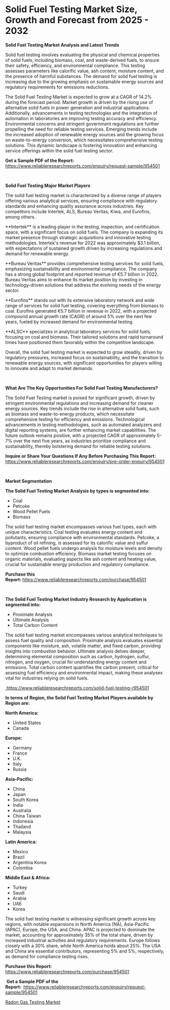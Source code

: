 <p><h1>Solid Fuel Testing Market Size, Growth and Forecast from 2025 - 2032</h1></p><p><strong>Solid Fuel Testing Market Analysis and Latest Trends</strong></p>
<p><p>Solid fuel testing involves evaluating the physical and chemical properties of solid fuels, including biomass, coal, and waste-derived fuels, to ensure their safety, efficiency, and environmental compliance. This testing assesses parameters like calorific value, ash content, moisture content, and the presence of harmful substances. The demand for solid fuel testing is increasing due to the growing emphasis on sustainable energy sources and regulatory requirements for emissions reductions.</p><p>The Solid Fuel Testing Market is expected to grow at a CAGR of 14.2% during the forecast period. Market growth is driven by the rising use of alternative solid fuels in power generation and industrial applications. Additionally, advancements in testing technologies and the integration of automation in laboratories are improving testing accuracy and efficiency. Environmental concerns and stringent government regulations are further propelling the need for reliable testing services. Emerging trends include the increased adoption of renewable energy sources and the growing focus on waste-to-energy conversion, which necessitates comprehensive testing solutions. This dynamic landscape is fostering innovation and enhancing service offerings within the solid fuel testing sector.</p></p>
<p><strong>Get a Sample PDF of the Report:&nbsp;</strong> <a href="https://www.reliableresearchreports.com/enquiry/request-sample/954501?utm_campaign=2283&utm_medium=2&utm_source=Github&utm_content=ia&utm_term=07032025&utm_id=solid-fuel-testing">https://www.reliableresearchreports.com/enquiry/request-sample/954501</a></p>
<p>&nbsp;</p>
<p><strong>Solid Fuel Testing Major Market Players</strong></p>
<p><p>The solid fuel testing market is characterized by a diverse range of players offering various analytical services, ensuring compliance with regulatory standards and enhancing quality assurance across industries. Key competitors include Intertek, ALS, Bureau Veritas, Kiwa, and Eurofins, among others.</p><p>**Intertek** is a leading player in the testing, inspection, and certification space, with a significant focus on solid fuels. The company is expanding its market presence through strategic acquisitions and innovative testing methodologies. Intertek's revenue for 2022 was approximately $3.1 billion, with expectations of sustained growth driven by increasing regulations and demand for renewable energy.</p><p>**Bureau Veritas** provides comprehensive testing services for solid fuels, emphasizing sustainability and environmental compliance. The company has a strong global footprint and reported revenue of €5.7 billion in 2022. Bureau Veritas aims to enhance its market position by investing in technology-driven solutions that address the evolving needs of the energy sector.</p><p>**Eurofins** stands out with its extensive laboratory network and wide range of services for solid fuel testing, covering everything from biomass to coal. Eurofins generated €5.7 billion in revenue in 2022, with a projected compound annual growth rate (CAGR) of around 5% over the next few years, fueled by increased demand for environmental testing.</p><p>**ALSC** specializes in analytical laboratory services for solid fuels, focusing on coal and biomass. Their tailored solutions and rapid turnaround times have positioned them favorably within the competitive landscape.</p><p>Overall, the solid fuel testing market is expected to grow steadily, driven by regulatory pressures, increased focus on sustainability, and the transition to renewable energy sources, with significant opportunities for players willing to innovate and adapt to market demands.</p></p>
<p>&nbsp;</p>
<p><strong>What Are The Key Opportunities For Solid Fuel Testing Manufacturers?</strong></p>
<p><p>The Solid Fuel Testing market is poised for significant growth, driven by stringent environmental regulations and increasing demand for cleaner energy sources. Key trends include the rise in alternative solid fuels, such as biomass and waste-to-energy products, which necessitate comprehensive testing for efficiency and emissions. Technological advancements in testing methodologies, such as automated analyzers and digital reporting systems, are further enhancing market capabilities. The future outlook remains positive, with a projected CAGR of approximately 5-7% over the next five years, as industries prioritize compliance and sustainability, thereby bolstering demand for reliable testing solutions.</p></p>
<p><strong>Inquire or Share Your Questions If Any Before Purchasing This Report:</strong> <a href="https://www.reliableresearchreports.com/enquiry/pre-order-enquiry/954501?utm_campaign=2283&utm_medium=2&utm_source=Github&utm_content=ia&utm_term=07032025&utm_id=solid-fuel-testing">https://www.reliableresearchreports.com/enquiry/pre-order-enquiry/954501</a></p>
<p>&nbsp;</p>
<p><strong>Market Segmentation</strong></p>
<p><strong>The Solid Fuel Testing Market Analysis by types is segmented into:</strong></p>
<p><ul><li>Coal</li><li>Petcoke</li><li>Wood Pellet Fuels</li><li>Biomass</li></ul></p>
<p><p>The solid fuel testing market encompasses various fuel types, each with unique characteristics. Coal testing evaluates energy content and pollutants, ensuring compliance with environmental standards. Petcoke, a byproduct of oil refining, is assessed for its calorific value and sulfur content. Wood pellet fuels undergo analysis for moisture levels and density to optimize combustion efficiency. Biomass market testing focuses on organic materials, evaluating aspects like ash content and heating value, crucial for sustainable energy production and regulatory compliance.</p></p>
<p><strong>Purchase this Report:&nbsp;</strong><a href="https://www.reliableresearchreports.com/purchase/954501?utm_campaign=2283&utm_medium=2&utm_source=Github&utm_content=ia&utm_term=07032025&utm_id=solid-fuel-testing">https://www.reliableresearchreports.com/purchase/954501</a></p>
<p>&nbsp;</p>
<p><strong>The Solid Fuel Testing Market Industry Research by Application is segmented into:</strong></p>
<p><ul><li>Proximate Analysis</li><li>Ultimate Analysis</li><li>Total Carbon Content</li></ul></p>
<p><p>The solid fuel testing market encompasses various analytical techniques to assess fuel quality and composition. Proximate analysis evaluates essential components like moisture, ash, volatile matter, and fixed carbon, providing insights into combustion behavior. Ultimate analysis delves deeper, determining elemental composition such as carbon, hydrogen, sulfur, nitrogen, and oxygen, crucial for understanding energy content and emissions. Total carbon content quantifies the carbon present, critical for assessing fuel efficiency and environmental impact, making these analyses vital for industries relying on solid fuels.</p></p>
<p><a href="https://www.reliableresearchreports.com/solid-fuel-testing-r954501?utm_campaign=2283&utm_medium=2&utm_source=Github&utm_content=ia&utm_term=07032025&utm_id=solid-fuel-testing">&nbsp;https://www.reliableresearchreports.com/solid-fuel-testing-r954501</a></p>
<p><strong>In terms of Region, the Solid Fuel Testing Market Players available by Region are:</strong></p>
<p>
    <p> <strong> North America: </strong>
        <ul>
            <li>United States</li>
            <li>Canada</li>
        </ul>
        </p> 
    <p> <strong> Europe: </strong>
        <ul>
            <li>Germany</li>
            <li>France</li>
            <li>U.K.</li>
            <li>Italy</li>
            <li>Russia</li>
        </ul>
        </p> 
    <p> <strong> Asia-Pacific: </strong>
        <ul>
            <li>China</li>
            <li>Japan</li>
            <li>South Korea</li>
            <li>India</li>
            <li>Australia</li>
            <li>China Taiwan</li>
            <li>Indonesia</li>
            <li>Thailand</li>
            <li>Malaysia</li>
        </ul>
        </p> 
    <p> <strong> Latin America: </strong>
        <ul>
            <li>Mexico</li>
            <li>Brazil</li>
            <li>Argentina Korea</li>
            <li>Colombia</li>
        </ul>
        </p> 
    <p> <strong> Middle East & Africa: </strong>
        <ul>
            <li>Turkey</li>
            <li>Saudi</li>
            <li>Arabia</li>
            <li>UAE</li>
            <li>Korea</li>
        </ul>
    </p>
    </p>
<p><p>The solid fuel testing market is witnessing significant growth across key regions, with notable expansions in North America (NA), Asia-Pacific (APAC), Europe, the USA, and China. APAC is projected to dominate the market, accounting for approximately 35% of the total share, driven by increased industrial activities and regulatory requirements. Europe follows closely with a 30% share, while North America holds about 25%. The USA and China are essential contributors, representing 5% and 5%, respectively, as demand for compliance testing rises.</p></p>
<p><strong>Purchase this Report: </strong><a href="https://www.reliableresearchreports.com/purchase/954501?utm_campaign=2283&utm_medium=2&utm_source=Github&utm_content=ia&utm_term=07032025&utm_id=solid-fuel-testing">https://www.reliableresearchreports.com/purchase/954501</a></p>
<p>&nbsp;<strong>Get a Sample PDF of the Report:&nbsp;&nbsp;</strong><a href="https://www.reliableresearchreports.com/enquiry/request-sample/954501?utm_campaign=2283&utm_medium=2&utm_source=Github&utm_content=ia&utm_term=07032025&utm_id=solid-fuel-testing">https://www.reliableresearchreports.com/enquiry/request-sample/954501</a></p>
<p><strong></strong></p>
<p><p><a href="https://github.com/mcfred89/Market-Research-Report-List-1/blob/main/radon-gas-testing-market.md?utm_campaign=2283&utm_medium=2&utm_source=Github&utm_content=ia&utm_term=07032025&utm_id=solid-fuel-testing">Radon Gas Testing Market</a></p></p>